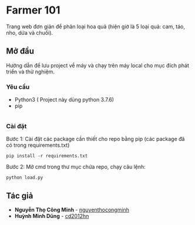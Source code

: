 # Farmer 101

Trang web đơn giản để phân loại hoa quả (hiện giờ là 5 loại quả: cam, táo, nho, dứa và chuối).

## Mở đầu

Hướng dẫn để lưu project về máy và chạy trên máy local cho mục đích phát triển và thử nghiệm.

### Yêu cầu

- Python3 ( Project này dùng python 3.7.6)
- pip

```

```

### Cài đặt

Bước 1: Cài đặt các package cần thiết cho repo bằng pip (các package đã có trong requirements.txt)
```
pip install -r requirements.txt
```

Bước 2: Mở cmd trong thư mục chứa repo, chạy câu lệnh:
```
python load.py
```

## Tác giả
* **Nguyễn Thọ Công Minh** - [nguyenthocongminh](https://github.com/nguyenthocongminh)
* **Huỳnh Minh Dũng** - [cd2012hn](https://github.com/cd2012hn)
